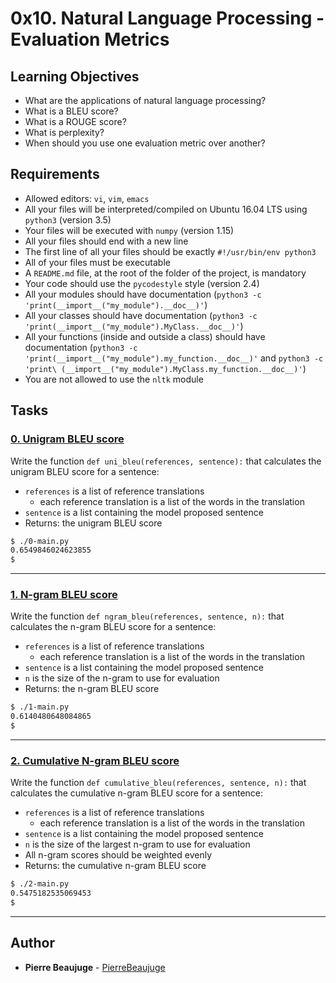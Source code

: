 # 0x10. Natural Language Processing - Evaluation Metrics

## Learning Objectives

- What are the applications of natural language processing?
- What is a BLEU score?
- What is a ROUGE score?
- What is perplexity?
- When should you use one evaluation metric over another?

## Requirements

- Allowed editors: `vi`, `vim`, `emacs`
- All your files will be interpreted/compiled on Ubuntu 16.04 LTS using `python3` (version 3.5)
- Your files will be executed with `numpy` (version 1.15)
- All your files should end with a new line
- The first line of all your files should be exactly `#!/usr/bin/env python3`
- All of your files must be executable
- A `README.md` file, at the root of the folder of the project, is mandatory
- Your code should use the `pycodestyle` style (version 2.4)
- All your modules should have documentation (`python3 -c 'print(__import__("my_module").__doc__)'`)
- All your classes should have documentation (`python3 -c 'print(__import__("my_module").MyClass.__doc__)'`)
- All your functions (inside and outside a class) should have documentation (`python3 -c 'print(__import__("my_module").my_function.__doc__)'` and `python3 -c 'print\
(__import__("my_module").MyClass.my_function.__doc__)'`)
- You are not allowed to use the `nltk` module

## Tasks

### [0. Unigram BLEU score](./0-uni_bleu.py)

Write the function `def uni_bleu(references, sentence):` that calculates the unigram BLEU score for a sentence:

- `references` is a list of reference translations
  - each reference translation is a list of the words in the translation
- `sentence` is a list containing the model proposed sentence
- Returns: the unigram BLEU score

```sh
$ ./0-main.py
0.6549846024623855
$
```

---

### [1. N-gram BLEU score](./1-ngram_bleu.py)

Write the function `def ngram_bleu(references, sentence, n):` that calculates the n-gram BLEU score for a sentence:

- `references` is a list of reference translations
  - each reference translation is a list of the words in the translation
- `sentence` is a list containing the model proposed sentence
- `n` is the size of the n-gram to use for evaluation
- Returns: the n-gram BLEU score

```sh
$ ./1-main.py
0.6140480648084865
$
```

---

### [2. Cumulative N-gram BLEU score](./2-cumulative_bleu.py)

Write the function `def cumulative_bleu(references, sentence, n):` that calculates the cumulative n-gram BLEU score for a sentence:

- `references` is a list of reference translations
  - each reference translation is a list of the words in the translation
- `sentence` is a list containing the model proposed sentence
- `n` is the size of the largest n-gram to use for evaluation
- All n-gram scores should be weighted evenly
- Returns: the cumulative n-gram BLEU score

```sh
$ ./2-main.py
0.5475182535069453
$
```

---

## Author

- **Pierre Beaujuge** - [PierreBeaujuge](https://github.com/PierreBeaujuge)